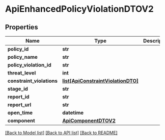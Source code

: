 # ApiEnhancedPolicyViolationDTOV2

## Properties

| Name                      | Type                                                                | Description | Notes      |
| ------------------------- | ------------------------------------------------------------------- | ----------- | ---------- |
| **policy_id**             | **str**                                                             |             | [optional] |
| **policy_name**           | **str**                                                             |             | [optional] |
| **policy_violation_id**   | **str**                                                             |             | [optional] |
| **threat_level**          | **int**                                                             |             | [optional] |
| **constraint_violations** | [**list[ApiConstraintViolationDTO]**](ApiConstraintViolationDTO.md) |             | [optional] |
| **stage_id**              | **str**                                                             |             | [optional] |
| **report_id**             | **str**                                                             |             | [optional] |
| **report_url**            | **str**                                                             |             | [optional] |
| **open_time**             | **datetime**                                                        |             | [optional] |
| **component**             | [**ApiComponentDTOV2**](ApiComponentDTOV2.md)                       |             | [optional] |

[[Back to Model list]](../README.md#documentation-for-models) [[Back to API list]](../README.md#documentation-for-api-endpoints) [[Back to README]](../README.md)
